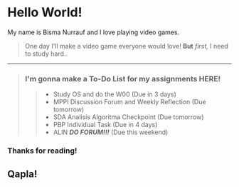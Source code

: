 # Hello World!
My name is Bisma Nurrauf and I love playing video games.
> One day I'll make a video game everyone would love!
**But** *first,* I need to study hard..

---

> ### I'm gonna make a To-Do List for my assignments **HERE!**
>> - Study OS and do the W00 (Due in 3 days)
>> - MPPI Discussion Forum and Weekly Reflection (Due tomorrow)
>> - SDA Analisis Algoritma Checkpoint (Due tomorrow)
>> - PBP Individual Task (Due in 4 days)
>> - ALIN ***DO FORUM!!!*** (Due this weekend)

### Thanks for reading!
## Qapla!
